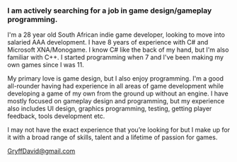 ### I am actively searching for a job in game design/gameplay programming.
I'm a 28 year old South African indie game developer, looking to move into salaried AAA development. I have 8 years of experience with C# and Microsoft XNA/Monogame. I know C# like the back of my hand, but I'm also familiar with C++. I started programming when 7 and I've been making my own games since I was 11.

My primary love is game design, but I also enjoy programming. I'm a good all-rounder having had experience in all areas of game development while developing a game of my own from the ground up without an engine. I have mostly focused on gameplay design and programming, but my experience also includes UI design, graphics programming, testing, getting player feedback, tools development etc. 

I may not have the exact experience that you’re looking for but I make up for it with a broad range of skills, talent and a lifetime of passion for games.

GryffDavid@gmail.com

<!--
**GryffDavid/gryffdavid** is a ✨ _special_ ✨ repository because its `README.md` (this file) appears on your GitHub profile.

Here are some ideas to get you started:

- 🔭 I’m currently working on ...
- 🌱 I’m currently learning ...
- 👯 I’m looking to collaborate on ...
- 🤔 I’m looking for help with ...
- 💬 Ask me about ...
- 📫 How to reach me: ...
- 😄 Pronouns: ...
- ⚡ Fun fact: ...
-->
